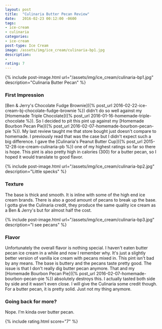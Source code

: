 ```yaml
---
layout: post
title:  "Culinaria Butter Pecan Review"
date:   2016-02-23 00:12:00 -0600
tags:
- ice-cream
- culinaria
categories:
- ice-cream
post-type: Ice Cream
image: /assets/img/ice_cream/culinaria-bp1.jpg
description:
-
rating: 7
---
```

{% include post-image.html url="/assets/img/ice_cream/culinaria-bp1.jpg" description="Culinaria Butter Pecan" %}

### First Impression
[Ben & Jerry's Chocolate Fudge Brownie]({% post_url 2016-02-22-ice-cream-bj-chocolate-fudge-brownie %}) didn't do so well against my [Homemade Triple Chocolate]({% post_url 2016-01-16-homemade-triple-chocolate %}). So I decided to pit this pint up against my [Homemade Bourbon Pecan Pie]({% post_url 2016-02-07-homemade-bourbon-pecan-pie %}). My last review taught me that store bought just doesn't compare to homemade. I previously read that was the case but I didn't expect such a big difference. I gave the [Culinaria's Peanut Butter Cup]({% post_url 2015-12-28-ice-cream-culinaria-pb %}) one of my highest ratings so far so there is hope. This pint is also pretty high in calories (300) for a butter pecan, so I hoped it would translate to good flavor.

{% include post-image.html url="/assets/img/ice_cream/culinaria-bp2.jpg" description="Little specks" %}
### Texture
The base is thick and smooth. It is inline with some of the high end ice cream brands. There is also a good amount of pecans to break up the base. I gotta give the Culinaria credit, they produce the same quality ice cream as a Ben & Jerry's but for almost half the cost.

{% include post-image.html url="/assets/img/ice_cream/culinaria-bp3.jpg" description="I see pecans" %}
### Flavor
Unfortunately the overall flavor is nothing special. I haven't eaten butter pecan ice cream in a while and now I remember why. It's just a slightly better version of vanilla ice cream with pecans mixed in. This pint isn't bad by any means. The base is buttery and the pecans taste pretty good. The issue is that I don't really dig butter pecan anymore. That and my [Homemade Bourbon Pecan Pie]({% post_url 2016-02-07-homemade-bourbon-pecan-pie %}) absolutely destroys this. I actually tasted both side by side and it wasn't even close. I will give the Culinaria some credit though. For a butter pecan, it is pretty solid. Just not my thing anymore.

### Going back for more?
Nope. I'm kinda over butter pecan.

{% include rating.html score="7" %}
